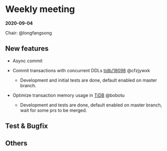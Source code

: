 # Weekly meeting

**2020-09-04**

Chair: @longfangsong

## New features

* Async commit


* Commit transactions with concurrent DDLs [tidb/18098](https://github.com/pingcap/tidb/issues/18098) @cfzjywxk
  - Development and initial tests are done, default enabled on master branch.

* Optimize transaction memory usage in [TiDB](https://github.com/pingcap/tidb/projects/54) @bobotu
  - Development and tests are done, default enabled on master branch, wait for some prs to be merged.
	
## Test & Bugfix


## Others
